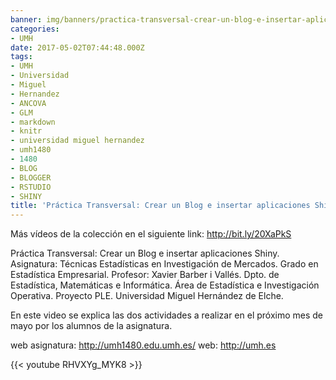 ```yaml
---
banner: img/banners/practica-transversal-crear-un-blog-e-insertar-aplicaciones-shiny.jpg
categories:
- UMH
date: 2017-05-02T07:44:48.000Z
tags:
- UMH
- Universidad
- Miguel
- Hernandez
- ANCOVA
- GLM
- markdown
- knitr
- universidad miguel hernandez
- umh1480
- 1480
- BLOG
- BLOGGER
- RSTUDIO
- SHINY
title: 'Práctica Transversal: Crear un Blog e insertar aplicaciones Shiny'
---
```


Más vídeos de la colección en el siguiente link: http://bit.ly/20XaPkS

Práctica Transversal: Crear un Blog e insertar aplicaciones Shiny.
Asignatura: Técnicas Estadísticas en Investigación de Mercados.
Grado en Estadística Empresarial.
Profesor: Xavier Barber i Vallés.
Dpto. de Estadística, Matemáticas e Informática.
Área de Estadística e Investigación Operativa.
Proyecto PLE. Universidad Miguel Hernández de Elche.

En este video se explica las dos actividades a realizar en el próximo mes de mayo por los alumnos de la asignatura.

web asignatura: http://umh1480.edu.umh.es/
web: http://umh.es

{{< youtube RHVXYg_MYK8 >}}
